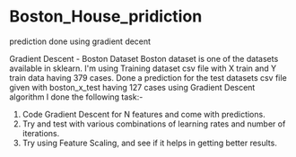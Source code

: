 # Boston_House_pridiction
prediction done using gradient decent 

Gradient Descent - Boston Dataset
Boston dataset is one of the datasets available in sklearn.
I'm using  Training dataset csv file with X train and Y train data having 379 cases.
Done a prediction for the test datasets csv file given with boston_x_test having 127 cases using Gradient Descent algorithm 
I done the following  task:-
1. Code Gradient Descent for N features and come with predictions.
2. Try and test with various combinations of learning rates and number of iterations.
3. Try using Feature Scaling, and see if it helps  in getting better results. 

